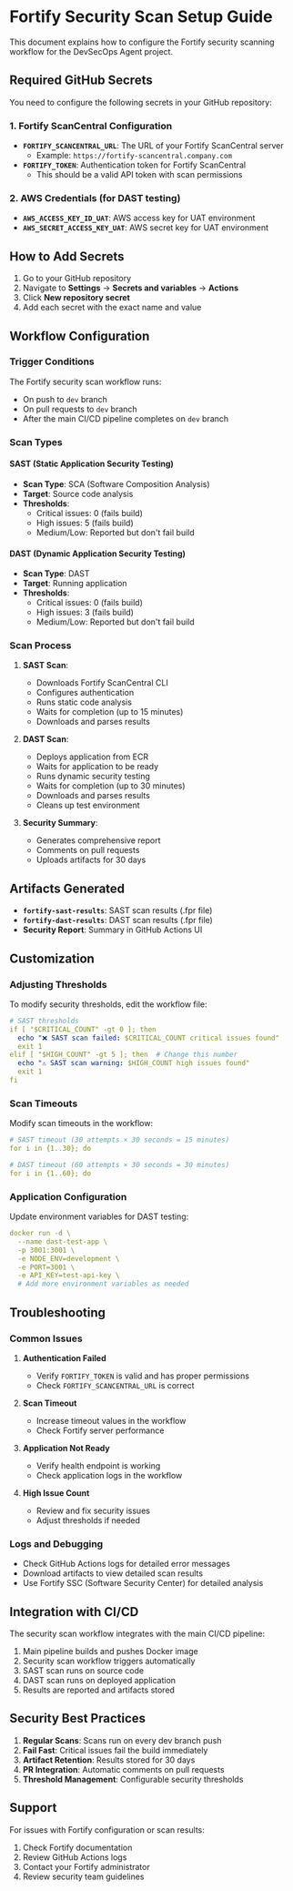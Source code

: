 # Fortify Security Scan Setup Guide

This document explains how to configure the Fortify security scanning workflow for the DevSecOps Agent project.

## Required GitHub Secrets

You need to configure the following secrets in your GitHub repository:

### 1. Fortify ScanCentral Configuration
- **`FORTIFY_SCANCENTRAL_URL`**: The URL of your Fortify ScanCentral server
  - Example: `https://fortify-scancentral.company.com`
- **`FORTIFY_TOKEN`**: Authentication token for Fortify ScanCentral
  - This should be a valid API token with scan permissions

### 2. AWS Credentials (for DAST testing)
- **`AWS_ACCESS_KEY_ID_UAT`**: AWS access key for UAT environment
- **`AWS_SECRET_ACCESS_KEY_UAT`**: AWS secret key for UAT environment

## How to Add Secrets

1. Go to your GitHub repository
2. Navigate to **Settings** → **Secrets and variables** → **Actions**
3. Click **New repository secret**
4. Add each secret with the exact name and value

## Workflow Configuration

### Trigger Conditions
The Fortify security scan workflow runs:
- On push to `dev` branch
- On pull requests to `dev` branch
- After the main CI/CD pipeline completes on `dev` branch

### Scan Types

#### SAST (Static Application Security Testing)
- **Scan Type**: SCA (Software Composition Analysis)
- **Target**: Source code analysis
- **Thresholds**:
  - Critical issues: 0 (fails build)
  - High issues: 5 (fails build)
  - Medium/Low: Reported but don't fail build

#### DAST (Dynamic Application Security Testing)
- **Scan Type**: DAST
- **Target**: Running application
- **Thresholds**:
  - Critical issues: 0 (fails build)
  - High issues: 3 (fails build)
  - Medium/Low: Reported but don't fail build

### Scan Process

1. **SAST Scan**:
   - Downloads Fortify ScanCentral CLI
   - Configures authentication
   - Runs static code analysis
   - Waits for completion (up to 15 minutes)
   - Downloads and parses results

2. **DAST Scan**:
   - Deploys application from ECR
   - Waits for application to be ready
   - Runs dynamic security testing
   - Waits for completion (up to 30 minutes)
   - Downloads and parses results
   - Cleans up test environment

3. **Security Summary**:
   - Generates comprehensive report
   - Comments on pull requests
   - Uploads artifacts for 30 days

## Artifacts Generated

- **`fortify-sast-results`**: SAST scan results (.fpr file)
- **`fortify-dast-results`**: DAST scan results (.fpr file)
- **Security Report**: Summary in GitHub Actions UI

## Customization

### Adjusting Thresholds
To modify security thresholds, edit the workflow file:

```yaml
# SAST thresholds
if [ "$CRITICAL_COUNT" -gt 0 ]; then
  echo "❌ SAST scan failed: $CRITICAL_COUNT critical issues found"
  exit 1
elif [ "$HIGH_COUNT" -gt 5 ]; then  # Change this number
  echo "⚠️ SAST scan warning: $HIGH_COUNT high issues found"
  exit 1
fi
```

### Scan Timeouts
Modify scan timeouts in the workflow:

```yaml
# SAST timeout (30 attempts × 30 seconds = 15 minutes)
for i in {1..30}; do

# DAST timeout (60 attempts × 30 seconds = 30 minutes)
for i in {1..60}; do
```

### Application Configuration
Update environment variables for DAST testing:

```yaml
docker run -d \
  --name dast-test-app \
  -p 3001:3001 \
  -e NODE_ENV=development \
  -e PORT=3001 \
  -e API_KEY=test-api-key \
  # Add more environment variables as needed
```

## Troubleshooting

### Common Issues

1. **Authentication Failed**
   - Verify `FORTIFY_TOKEN` is valid and has proper permissions
   - Check `FORTIFY_SCANCENTRAL_URL` is correct

2. **Scan Timeout**
   - Increase timeout values in the workflow
   - Check Fortify server performance

3. **Application Not Ready**
   - Verify health endpoint is working
   - Check application logs in the workflow

4. **High Issue Count**
   - Review and fix security issues
   - Adjust thresholds if needed

### Logs and Debugging

- Check GitHub Actions logs for detailed error messages
- Download artifacts to view detailed scan results
- Use Fortify SSC (Software Security Center) for detailed analysis

## Integration with CI/CD

The security scan workflow integrates with the main CI/CD pipeline:

1. Main pipeline builds and pushes Docker image
2. Security scan workflow triggers automatically
3. SAST scan runs on source code
4. DAST scan runs on deployed application
5. Results are reported and artifacts stored

## Security Best Practices

1. **Regular Scans**: Scans run on every dev branch push
2. **Fail Fast**: Critical issues fail the build immediately
3. **Artifact Retention**: Results stored for 30 days
4. **PR Integration**: Automatic comments on pull requests
5. **Threshold Management**: Configurable security thresholds

## Support

For issues with Fortify configuration or scan results:
1. Check Fortify documentation
2. Review GitHub Actions logs
3. Contact your Fortify administrator
4. Review security team guidelines
